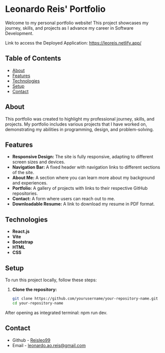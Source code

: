 # Leonardo Reis' Portfolio

Welcome to my personal portfolio website! This project showcases my journey, skills, and projects as I advance my career in Software Development.

Link to access the Deployed Application: https://leoreis.netlify.app/

## Table of Contents

- [About](#about)
- [Features](#features)
- [Technologies](#technologies)
- [Setup](#setup)
- [Contact](#contact)

## About

This portfolio was created to highlight my professional journey, skills, and projects. My portfolio includes various projects that I have worked on, demonstrating my abilities in programming, design, and problem-solving.

## Features

- **Responsive Design:** The site is fully responsive, adapting to different screen sizes and devices.
- **Navigation Bar:** A fixed header with navigation links to different sections of the site.
- **About Me:** A section where you can learn more about my background and experiences.
- **Portfolio:** A gallery of projects with links to their respective GitHub repositories.
- **Contact:** A form where users can reach out to me.
- **Downloadable Resume:** A link to download my resume in PDF format.

## Technologies

- **React.js**
- **Vite**
- **Bootstrap**
- **HTML**
- **CSS**

## Setup

To run this project locally, follow these steps:

1. **Clone the repository:**

   ```bash
   git clone https://github.com/yourusername/your-repository-name.git
   cd your-repository-name
After opening as integrated terminal: npm run dev.

## Contact

* Github - [Reisleo99](https://github.com/Reisleo99)
* Email - [leonardo.ao.reis@gmail.com](leonardo.ao.reis@gmail.com)
